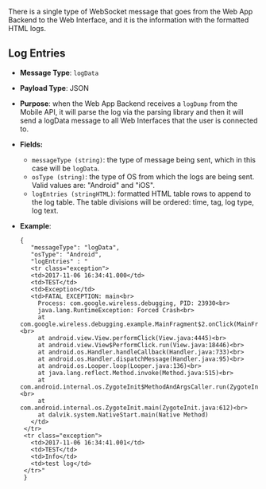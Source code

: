 There is a single type of WebSocket message that goes from the Web App Backend to the Web Interface, and it is the information with the formatted HTML logs.   

## Log Entries
- **Message Type**: `logData`
- **Payload Type**: JSON
- **Purpose**: when the Web App Backend receives a `logDump` from the Mobile API, it will parse the log via the parsing library and then it will send a logData message to all Web Interfaces that the user is connected to.
- **Fields:**
    - `messageType (string)`: the type of message being sent, which in this case will be `logData`.
    - `osType (string)`: the type of OS from which the logs are being sent. Valid values are: "Android" and "iOS".
    - `logEntries (stringHTML)`: formatted HTML table rows to append to the log table. The table divisions will be ordered: time, tag, log type, log text.
- **Example**:

      {
         "messageType": "logData",
         "osType": "Android",
         "logEntries" : "
         <tr class="exception">
         <td>2017-11-06 16:34:41.000</td>
         <td>TEST</td>
         <td>Exception</td>
         <td>FATAL EXCEPTION: main<br>
           Process: com.google.wireless.debugging, PID: 23930<br>
           java.lang.RuntimeException: Forced Crash<br>
           at com.google.wireless.debugging.example.MainFragment$2.onClick(MainFragment.java:73)<br>
           at android.view.View.performClick(View.java:4445)<br>
           at android.view.View$PerformClick.run(View.java:18446)<br>
           at android.os.Handler.handleCallback(Handler.java:733)<br>
           at android.os.Handler.dispatchMessage(Handler.java:95)<br>
           at android.os.Looper.loop(Looper.java:136)<br>
           at java.lang.reflect.Method.invoke(Method.java:515)<br>
           at com.android.internal.os.ZygoteInit$MethodAndArgsCaller.run(ZygoteInit.java:796)<br>
           at com.android.internal.os.ZygoteInit.main(ZygoteInit.java:612)<br>
           at dalvik.system.NativeStart.main(Native Method)
         </td>
       </tr>
       <tr class="exception">
         <td>2017-11-06 16:34:41.001</td>
         <td>TEST</td>
         <td>Info</td>
         <td>test log</td>
       </tr>"
       }
